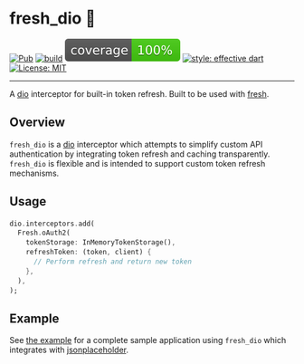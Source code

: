 # fresh_dio 🍋

[![Pub](https://img.shields.io/pub/v/fresh_dio.svg)](https://pub.dev/packages/fresh_dio)
[![build](https://github.com/felangel/fresh/workflows/build/badge.svg)](https://github.com/felangel/fresh/actions)
[![coverage](https://github.com/felangel/fresh/blob/master/packages/fresh_dio/coverage_badge.svg)](https://github.com/felangel/fresh/actions)
[![style: effective dart](https://img.shields.io/badge/style-effective_dart-40c4ff.svg)](https://github.com/tenhobi/effective_dart)
[![License: MIT](https://img.shields.io/badge/license-MIT-purple.svg)](https://opensource.org/licenses/MIT)

---

A [dio](https://pub.dev/packages/dio) interceptor for built-in token refresh. Built to be used with [fresh](https://pub.dev/packages/fresh).

## Overview

`fresh_dio` is a [dio](https://pub.dev/packages/dio) interceptor which attempts to simplify custom API authentication by integrating token refresh and caching transparently. `fresh_dio` is flexible and is intended to support custom token refresh mechanisms.

## Usage

```dart
dio.interceptors.add(
  Fresh.oAuth2(
    tokenStorage: InMemoryTokenStorage(),
    refreshToken: (token, client) {
      // Perform refresh and return new token
    },
  ),
);
```

## Example

See [the example](https://github.com/felangel/fresh/tree/master/packages/fresh_dio/example) for a complete sample application using `fresh_dio` which integrates with [jsonplaceholder](https://jsonplaceholder.typicode.com).
